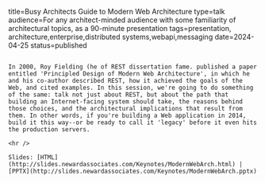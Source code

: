 title=Busy Architects Guide to   Modern Web Architecture
type=talk
audience=For any architect-minded audience with some familiarity of architectural topics, as a 90-minute presentation
tags=presentation, architecture,enterprise,distributed systems,webapi,messaging
date=2024-04-25
status=published
~~~~~~

In 2000, Roy Fielding (he of REST dissertation fame. published a paper entitled 'Principled Design of Modern Web Architecture', in which he and his co-author described REST, how it achieved the goals of the Web, and cited examples. In this session, we're going to do something of the same: talk not just about REST, but about the path that building an Internet-facing system should take, the reasons behind those choices, and the architectural implications that result from them. In other words, if you're building a Web application in 2014, build it this way--or be ready to call it 'legacy' before it even hits the production servers.
    
<hr />

Slides: [HTML](http://slides.newardassociates.com/Keynotes/ModernWebArch.html) | [PPTX](http://slides.newardassociates.com/Keynotes/ModernWebArch.pptx)
